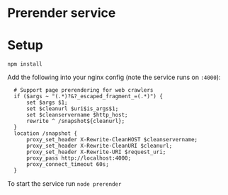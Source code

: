 # Prerender service

# Setup

`npm install`


Add the following into your nginx config (note the service runs on `:4000`):

      # Support page prerendering for web crawlers
      if ($args ~ "(.*)?&?_escaped_fragment_=(.*)") {
          set $args $1;
          set $cleanurl $uri$is_args$1;
          set $cleanservername $http_host;
          rewrite ^ /snapshot${cleanurl};
      }
      location /snapshot {
          proxy_set_header X-Rewrite-CleanHOST $cleanservername;
          proxy_set_header X-Rewrite-CleanURI $cleanurl;
          proxy_set_header X-Rewrite-URI $request_uri;
          proxy_pass http://localhost:4000;
          proxy_connect_timeout 60s;
      }


To start the service run `node prerender`
